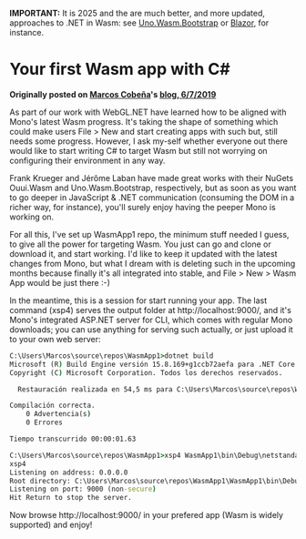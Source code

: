 **IMPORTANT:** It is 2025 and the are much better, and more updated, approaches to .NET in Wasm: see [Uno.Wasm.Bootstrap](https://github.com/unoplatform/uno.wasm.bootstrap) or [Blazor](https://dotnet.microsoft.com/en-us/apps/aspnet/web-apps/blazor), for instance.

# Your first Wasm app with C#

__Originally posted on [Marcos Cobeña](https://github.com/MarcosCobena)'s [blog, 6/7/2019](https://marcoscobena.com/?i=wasmapp1)__

As part of our work with WebGL.NET have learned how to be aligned with Mono's latest Wasm progress. It's taking the shape of something which could make users File > New and start creating apps with such but, still needs some progress. However, I ask my-self whether everyone out there would like to start writing C# to target Wasm but still not worrying on configuring their environment in any way.

Frank Krueger and Jérôme Laban have made great works with their NuGets Ouui.Wasm and Uno.Wasm.Bootstrap, respectively, but as soon as you want to go deeper in JavaScript & .NET communication (consuming the DOM in a richer way, for instance), you'll surely enjoy having the peeper Mono is working on.

For all this, I've set up WasmApp1 repo, the minimum stuff needed I guess, to give all the power for targeting Wasm. You just can go and clone or download it, and start working. I'd like to keep it updated with the latest changes from Mono, but what I dream with is deleting such in the upcoming months because finally it's all integrated into stable, and File > New > Wasm App would be just there :-)

In the meantime, this is a session for start running your app. The last command (xsp4) serves the output folder at http://localhost:9000/, and it's Mono's integrated ASP.NET server for CLI, which comes with regular Mono downloads; you can use anything for serving such actually, or just upload it to your own web server:

```cmd
C:\Users\Marcos\source\repos\WasmApp1>dotnet build
Microsoft (R) Build Engine versión 15.8.169+g1ccb72aefa para .NET Core
Copyright (C) Microsoft Corporation. Todos los derechos reservados.

  Restauración realizada en 54,5 ms para C:\Users\Marcos\source\repos\WasmApp1\WasmApp1\WasmApp1.csproj.

Compilación correcta.
    0 Advertencia(s)
    0 Errores

Tiempo transcurrido 00:00:01.63

C:\Users\Marcos\source\repos\WasmApp1>xsp4 WasmApp1\bin\Debug\netstandard2.0\
xsp4
Listening on address: 0.0.0.0
Root directory: C:\Users\Marcos\source\repos\WasmApp1\WasmApp1\bin\Debug\netstandard2.0
Listening on port: 9000 (non-secure)
Hit Return to stop the server.
```

Now browse http://localhost:9000/ in your prefered app (Wasm is widely supported) and enjoy!
